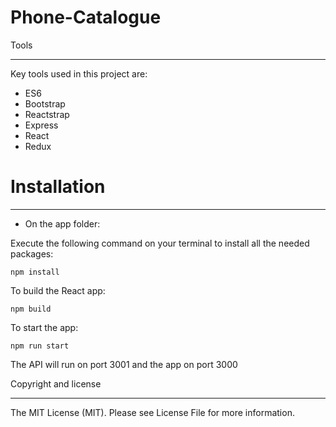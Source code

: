 # Phone-Catalogue

Tools

---

Key tools used in this project are:

- ES6
- Bootstrap
- Reactstrap
- Express
- React
- Redux

# Installation

---

- On the app folder:

Execute the following command on your terminal to install all the needed packages:

    npm install

To build the React app:

    npm build

To start the app:

    npm run start

The API will run on port 3001 and the app on port 3000

Copyright and license

---

The MIT License (MIT). Please see License File for more information.
